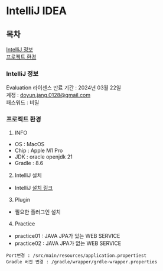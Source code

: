 # IntelliJ IDEA

## 목차
[IntelliJ 정보](#intellij-정보)<br>
[프로젝트 환경](#프로젝트-환경)

### IntelliJ 정보
Evaluation 라이센스 만료 기간 : 2024년 03월 22일 <br>
계정 : doyun.jang.0128@gmail.com <br>
패스워드 : 비밀 </br>

### 프로젝트 환경
1. INFO
- OS : MacOS
- Chip : Apple M1 Pro
- JDK : oracle openjdk 21
- Gradle : 8.6

2. IntelliJ 설치
- IntelliJ [설치 링크](https://www.jetbrains.com/ko-kr/ides/)<br>

3. Plugin<br>
- 필요한 플러그인 설치

4. Practice<br>
- practice01 : JAVA JPA가 있는 WEB SERVICE
- practice02 : JAVA JPA가 없는 WEB SERVICE
```
Port변경 : /src/main/resources/application.propertiest
Gradle 버전 변경 : /gradle/wrapper/grdle-wrapper.properties
```